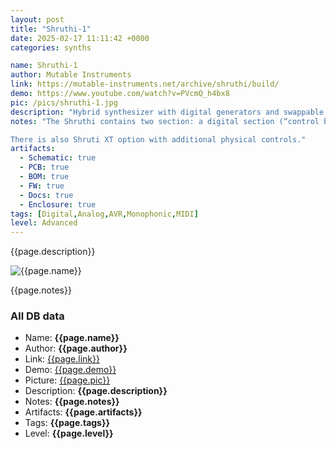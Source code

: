 ```yaml
---
layout: post
title: "Shruthi-1"
date: 2025-02-17 11:11:42 +0000
categories: synths

name: Shruthi-1
author: Mutable Instruments
link: https://mutable-instruments.net/archive/shruthi/build/
demo: https://www.youtube.com/watch?v=PVcmQ_h4bx8
pic: /pics/shruthi-1.jpg
description: "Hybrid synthesizer with digital generators and swappable analog filter boards."
notes: "The Shruthi contains two section: a digital section (“control board” or “digital board”), containing the display, main microcontroller, switches and pots ; and an analog section (“filter board”) hosting the VCF, VCA, input mixer and the output stage. Several variants of the filter board are available to provide a broad range of sounds.

There is also Shruti XT option with additional physical controls."
artifacts:
  - Schematic: true
  - PCB: true
  - BOM: true
  - FW: true
  - Docs: true
  - Enclosure: true
tags: [Digital,Analog,AVR,Monophonic,MIDI]
level: Advanced
---
```


{{page.description}}

![{{page.name}}]({{page.pic}})

{{page.notes}}

### All DB data
- Name: **{{page.name}}**
- Author: **{{page.author}}**
- Link: [{{page.link}}]({{page.link}})
- Demo: [{{page.demo}}]({{page.demo}})
- Picture: [{{page.pic}}]({{page.pic}})
- Description: **{{page.description}}**
- Notes: **{{page.notes}}**
- Artifacts: **{{page.artifacts}}**
- Tags: **{{page.tags}}**
- Level: **{{page.level}}**
